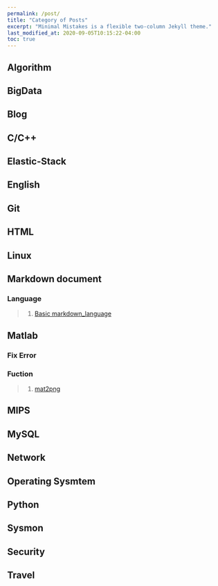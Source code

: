 ```yaml
---
permalink: /post/
title: "Category of Posts"
excerpt: "Minimal Mistakes is a flexible two-column Jekyll theme."
last_modified_at: 2020-09-05T10:15:22-04:00
toc: true
---
```

## Algorithm

## BigData
## Blog

## C/C++

## Elastic-Stack
## English
## Git
## HTML
## Linux


## Markdown document
### Language
> 1. [Basic markdown_language](https://leesk212.github.io/MD-Basic-Markdown-language/)

## Matlab
### Fix Error
### Fuction
> 1. [mat2png](https://leesk212.github.io/Matlab-Mat2Png/)

## MIPS
## MySQL
## Network
## Operating Sysmtem
## Python
## Sysmon
## Security
## Travel
